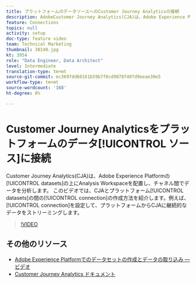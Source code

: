 ```yaml
---
title: プラットフォームのデータソースへのCustomer Journey Analyticsの接続
description: AdobeCustomer Journey Analytics(CJA)は、Adobe Experience Platform間のチャネル分析を行うために、のデータセットの上にAnalysis Workspaceを配置します。 このビデオでは、プラットフォームから継続的なデータをCJAにストリーミングする接続の設定を含め、CJAとプラットフォームのデータセット間の接続の確立方法を説明します。
feature: Connections
topics: null
activity: setup
doc-type: feature video
team: Technical Marketing
thumbnail: 30140.jpg
kt: 3954
role: "Data Engineer, Data Architect"
level: Intermediate
translation-type: tm+mt
source-git-commit: ec3697dd60161b59b7f0cd9878f40fd9eeae30e5
workflow-type: tm+mt
source-wordcount: '168'
ht-degree: 8%

---
```



# Customer Journey Analyticsをプラットフォームのデータ[!UICONTROL ソース]に接続

Customer Journey Analytics(CJA)は、Adobe Experience Platformの[!UICONTROL datasets]の上にAnalysis Workspaceを配置し、チャネル間でデータを分析します。 このビデオでは、CJAとプラットフォーム[!UICONTROL datasets]の間の[!UICONTROL connection]の作成方法を紹介します。例えば、[!UICONTROL connection]を設定して、プラットフォームからCJAに継続的なデータをストリーミングします。

>[!VIDEO](https://video.tv.adobe.com/v/30140/?quality=12&enable10seconds=on&speedcontrol=on)

## その他のリソース

* [Adobe Experience Platformでのデータセットの作成とデータの取り込み — ビデオ](https://docs.adobe.com/content/help/en/platform-learn/tutorials/data-ingestion/create-datasets-and-ingest-data.html)
* [Customer Journey Analytics ドキュメント](https://docs.adobe.com/content/help/ja-JP/analytics-platform/using/cja-landing.html)
